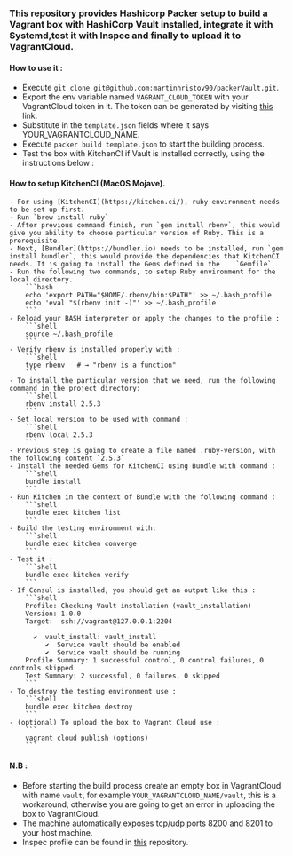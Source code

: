 ### This repository provides Hashicorp Packer setup to build a Vagrant box with HashiCorp Vault installed, integrate it with Systemd,test it with Inspec and finally to upload it to VagrantCloud.

#### How to use it :

- Execute `git clone git@github.com:martinhristov90/packerVault.git`.
- Export the env variable named `VAGRANT_CLOUD_TOKEN` with your VagrantCloud token in it. The token can be generated by visiting [this](https://app.vagrantup.com/settings/security) link.
- Substitute in the `template.json` fields where it says YOUR_VAGRANTCLOUD_NAME.
- Execute `packer build template.json` to start the building process.
- Test the box with KitchenCI if Vault is installed correctly, using the instructions below : 

#### How to setup KitchenCI (MacOS Mojave).
    
    - For using [KitchenCI](https://kitchen.ci/), ruby environment needs to be set up first.
    - Run `brew install ruby`
    - After previous command finish, run `gem install rbenv`, this would give you ability to choose particular version of Ruby. This is a prerequisite.
    - Next, [Bundler](https://bundler.io) needs to be installed, run `gem install bundler`, this would provide the dependencies that KitchenCI needs. It is going to install the Gems defined in the    `Gemfile`
    - Run the following two commands, to setup Ruby environment for the local directory.
        ```bash
        echo 'export PATH="$HOME/.rbenv/bin:$PATH"' >> ~/.bash_profile
        echo 'eval "$(rbenv init -)"' >> ~/.bash_profile
        ```
    - Reload your BASH interpreter or apply the changes to the profile :
        ```shell
        source ~/.bash_profile 
        ```
    - Verify rbenv is installed properly with :
        ```shell
        type rbenv   # → "rbenv is a function"
        ```
    - To install the particular version that we need, run the following command in the project directory:
        ```shell
        rbenv install 2.5.3
        ```
    - Set local version to be used with command :
        ```shell
        rbenv local 2.5.3
        ```
    - Previous step is going to create a file named .ruby-version, with the following content `2.5.3`
    - Install the needed Gems for KitchenCI using Bundle with command :
        ```shell
        bundle install
        ```
    - Run Kitchen in the context of Bundle with the following command : 
        ```shell
        bundle exec kitchen list
        ```
    - Build the testing environment with:
        ```shell
        bundle exec kitchen converge
        ```
    - Test it : 
        ```shell
        bundle exec kitchen verify
        ```
    - If Consul is installed, you should get an output like this :
        ```shell
        Profile: Checking Vault installation (vault_installation)
        Version: 1.0.0
        Target:  ssh://vagrant@127.0.0.1:2204
    
          ✔  vault_install: vault_install
             ✔  Service vault should be enabled
             ✔  Service vault should be running
        Profile Summary: 1 successful control, 0 control failures, 0 controls skipped
        Test Summary: 2 successful, 0 failures, 0 skipped
        ```
    - To destroy the testing environment use :
        ```shell
        bundle exec kitchen destroy
        ```
    - (optional) To upload the box to Vagrant Cloud use :
        ```
        vagrant cloud publish (options)
        ```


#### N.B : 
- Before starting the build process create an empty box in VagrantCloud with name `vault`, for example `YOUR_VAGRANTCLOUD_NAME/vault`, this is a workaround, otherwise you are going to get an error in uploading the box to VagrantCloud.
- The machine automatically exposes tcp/udp ports 8200 and 8201 to your host machine.
- Inspec profile can be found in [this](https://github.com/martinhristov90/inspecVault) repository.